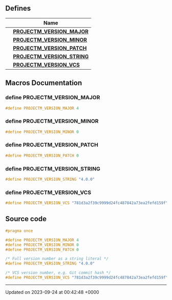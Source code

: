 

## Defines

|                | Name           |
| -------------- | -------------- |
|  | **[PROJECTM_VERSION_MAJOR](/projectmFiles/version_8h.md#define-projectm-version-major)**  |
|  | **[PROJECTM_VERSION_MINOR](/projectmFiles/version_8h.md#define-projectm-version-minor)**  |
|  | **[PROJECTM_VERSION_PATCH](/projectmFiles/version_8h.md#define-projectm-version-patch)**  |
|  | **[PROJECTM_VERSION_STRING](/projectmFiles/version_8h.md#define-projectm-version-string)**  |
|  | **[PROJECTM_VERSION_VCS](/projectmFiles/version_8h.md#define-projectm-version-vcs)**  |




## Macros Documentation

### define PROJECTM_VERSION_MAJOR

```cpp
#define PROJECTM_VERSION_MAJOR 4
```


### define PROJECTM_VERSION_MINOR

```cpp
#define PROJECTM_VERSION_MINOR 0
```


### define PROJECTM_VERSION_PATCH

```cpp
#define PROJECTM_VERSION_PATCH 0
```


### define PROJECTM_VERSION_STRING

```cpp
#define PROJECTM_VERSION_STRING "4.0.0"
```


### define PROJECTM_VERSION_VCS

```cpp
#define PROJECTM_VERSION_VCS "781d3a2f39c9999d24fc487842a73ea2fefd159f"
```


## Source code

```cpp
#pragma once

#define PROJECTM_VERSION_MAJOR 4
#define PROJECTM_VERSION_MINOR 0
#define PROJECTM_VERSION_PATCH 0

/* Full version number as a string literal */
#define PROJECTM_VERSION_STRING "4.0.0"

/* VCS version number, e.g. Git commit hash */
#define PROJECTM_VERSION_VCS "781d3a2f39c9999d24fc487842a73ea2fefd159f"
```


-------------------------------

Updated on 2023-09-24 at 00:42:48 +0000
